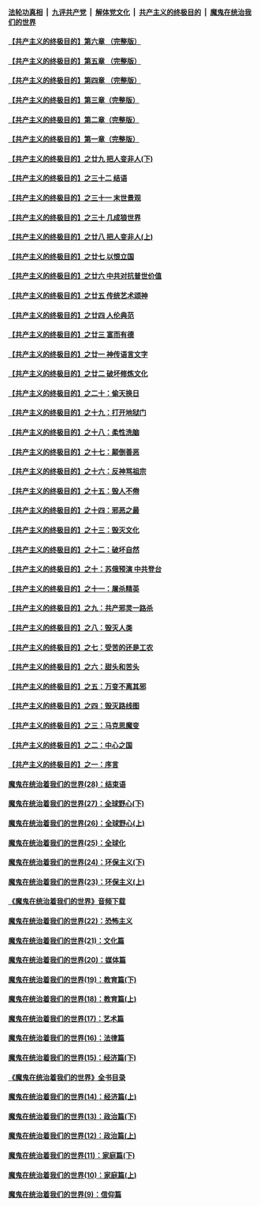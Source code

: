 ####  [法轮功真相](../../../../basic/blob/master/README.md?t=06242102) &nbsp;|&nbsp; [九评共产党](../../../../9ping.md/blob/master/README.md?t=06242102) &nbsp;|&nbsp; [解体党文化](../../../../jtdwh.md/blob/master/README.md?t=06242102)  &nbsp;|&nbsp; [共产主义的终极目的](../../../../gczydzjmd.md/blob/master/README.md?t=06242102) &nbsp;|&nbsp; [魔鬼在统治我们的世界](../../../../mgztzwmdsj.md/blob/master/README.md?t=06242102) 

#### [【共产主义的终极目的】第六章 （完整版）](../pages/nsc422/n11428913.md?t=06242102) 

#### [【共产主义的终极目的】第五章 （完整版）](../pages/nsc422/n11428912.md?t=06242102) 

#### [【共产主义的终极目的】第四章 （完整版）](../pages/nsc422/n11428907.md?t=06242102) 

#### [【共产主义的终极目的】第三章（完整版）](../pages/nsc422/n11428848.md?t=06242102) 

#### [【共产主义的终极目的】第二章（完整版）](../pages/nsc422/n11428831.md?t=06242102) 

#### [【共产主义的终极目的】第一章（完整版）](../pages/nsc422/n11417651.md?t=06242102) 

#### [【共产主义的终极目的】之廿九 把人变非人(下)](../pages/nsc422/n11344140.md?t=06242102) 

#### [【共产主义的终极目的】之三十二 结语](../pages/nsc422/n11360535.md?t=06242102) 

#### [【共产主义的终极目的】之三十一 末世景观](../pages/nsc422/n11351129.md?t=06242102) 

#### [【共产主义的终极目的】之三十 几成狼世界](../pages/nsc422/n11348280.md?t=06242102) 

#### [【共产主义的终极目的】之廿八 把人变非人(上)](../pages/nsc422/n11340492.md?t=06242102) 

#### [【共产主义的终极目的】之廿七 以恨立国](../pages/nsc422/n11336944.md?t=06242102) 

#### [【共产主义的终极目的】之廿六 中共对抗普世价值](../pages/nsc422/n11324785.md?t=06242102) 

#### [【共产主义的终极目的】之廿五 传统艺术颂神](../pages/nsc422/n11296396.md?t=06242102) 

#### [【共产主义的终极目的】之廿四 人伦典范](../pages/nsc422/n11296397.md?t=06242102) 

#### [【共产主义的终极目的】之廿三 富而有德](../pages/nsc422/n11283598.md?t=06242102) 

#### [【共产主义的终极目的】之廿一 神传语言文字](../pages/nsc422/n11263265.md?t=06242102) 

#### [【共产主义的终极目的】之廿二 破坏修炼文化](../pages/nsc422/n11245728.md?t=06242102) 

#### [【共产主义的终极目的】之二十：偷天换日](../pages/nsc422/n11238846.md?t=06242102) 

#### [【共产主义的终极目的】之十九：打开地狱门](../pages/nsc422/n11206376.md?t=06242102) 

#### [【共产主义的终极目的】之十八：柔性洗脑](../pages/nsc422/n11199994.md?t=06242102) 

#### [【共产主义的终极目的】之十七：颠倒善恶](../pages/nsc422/n11179782.md?t=06242102) 

#### [【共产主义的终极目的】之十六：反神骂祖宗](../pages/nsc422/n11166798.md?t=06242102) 

#### [【共产主义的终极目的】之十五：毁人不倦](../pages/nsc422/n11166792.md?t=06242102) 

#### [【共产主义的终极目的】之十四：邪恶之最](../pages/nsc422/n11150249.md?t=06242102) 

#### [【共产主义的终极目的】之十三：毁灭文化](../pages/nsc422/n11135227.md?t=06242102) 

#### [【共产主义的终极目的】之十二：破坏自然](../pages/nsc422/n11135214.md?t=06242102) 

#### [【共产主义的终极目的】之十：苏俄预演 中共登台](../pages/nsc422/n11118424.md?t=06242102) 

#### [【共产主义的终极目的】之十一：屠杀精英](../pages/nsc422/n11118442.md?t=06242102) 

#### [【共产主义的终极目的】之九：共产邪灵一路杀](../pages/nsc422/n11114139.md?t=06242102) 

#### [【共产主义的终极目的】之八：毁灭人类](../pages/nsc422/n11108503.md?t=06242102) 

#### [【共产主义的终极目的】之七：受苦的还是工农](../pages/nsc422/n11101809.md?t=06242102) 

#### [【共产主义的终极目的】之六：甜头和苦头](../pages/nsc422/n11096971.md?t=06242102) 

#### [【共产主义的终极目的】之五：万变不离其邪](../pages/nsc422/n11091285.md?t=06242102) 

#### [【共产主义的终极目的】之四：毁灭路线图](../pages/nsc422/n11086284.md?t=06242102) 

#### [【共产主义的终极目的】之三：马克思魔变](../pages/nsc422/n11061941.md?t=06242102) 

#### [【共产主义的终极目的】之二：中心之国](../pages/nsc422/n11047728.md?t=06242102) 

#### [【共产主义的终极目的】之一：序言](../pages/nsc422/n11086077.md?t=06242102) 

#### [魔鬼在统治着我们的世界(28)：结束语](../pages/nsc422/n10936246.md?t=06242102) 

#### [魔鬼在统治着我们的世界(27)：全球野心(下)](../pages/nsc422/n10928319.md?t=06242102) 

#### [魔鬼在统治着我们的世界(26)：全球野心(上)](../pages/nsc422/n10900318.md?t=06242102) 

#### [魔鬼在统治着我们的世界(25)：全球化](../pages/nsc422/n10788205.md?t=06242102) 

#### [魔鬼在统治着我们的世界(24)：环保主义(下)](../pages/nsc422/n10695307.md?t=06242102) 

#### [魔鬼在统治着我们的世界(23)：环保主义(上)](../pages/nsc422/n10688613.md?t=06242102) 

#### [《魔鬼在统治着我们的世界》音频下载](../pages/nsc422/n10635553.md?t=06242102) 

#### [魔鬼在统治着我们的世界(22)：恐怖主义](../pages/nsc422/n10614727.md?t=06242102) 

#### [魔鬼在统治着我们的世界(21)：文化篇](../pages/nsc422/n10597706.md?t=06242102) 

#### [魔鬼在统治着我们的世界(20)：媒体篇](../pages/nsc422/n10586579.md?t=06242102) 

#### [魔鬼在统治着我们的世界(19)：教育篇(下)](../pages/nsc422/n10564808.md?t=06242102) 

#### [魔鬼在统治着我们的世界(18)：教育篇(上)](../pages/nsc422/n10526970.md?t=06242102) 

#### [魔鬼在统治着我们的世界(17)：艺术篇](../pages/nsc422/n10499093.md?t=06242102) 

#### [魔鬼在统治着我们的世界(16)：法律篇](../pages/nsc422/n10485969.md?t=06242102) 

#### [魔鬼在统治着我们的世界(15)：经济篇(下)](../pages/nsc422/n10469975.md?t=06242102) 

#### [《魔鬼在统治着我们的世界》全书目录](../pages/nsc422/n10464261.md?t=06242102) 

#### [魔鬼在统治着我们的世界(14)：经济篇(上)](../pages/nsc422/n10457370.md?t=06242102) 

#### [魔鬼在统治着我们的世界(13)：政治篇(下)](../pages/nsc422/n10448270.md?t=06242102) 

#### [魔鬼在统治着我们的世界(12)：政治篇(上)](../pages/nsc422/n10444576.md?t=06242102) 

#### [魔鬼在统治着我们的世界(11)：家庭篇(下)](../pages/nsc422/n10440961.md?t=06242102) 

#### [魔鬼在统治着我们的世界(10)：家庭篇(上)](../pages/nsc422/n10435448.md?t=06242102) 

#### [魔鬼在统治着我们的世界(9)：信仰篇](../pages/nsc422/n10432159.md?t=06242102) 


